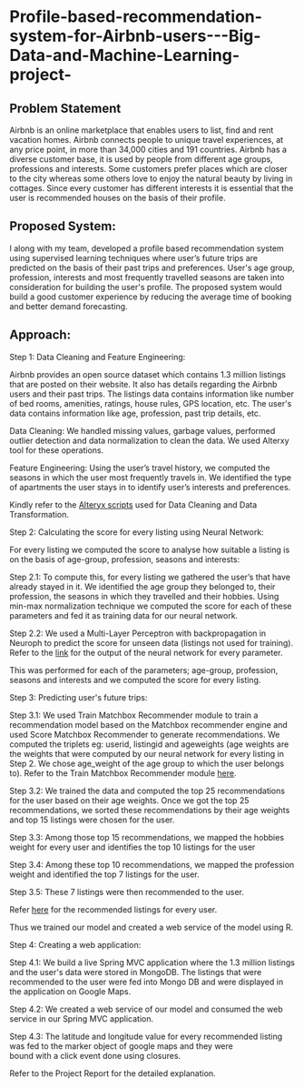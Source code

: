 # Profile-based-recommendation-system-for-Airbnb-users---Big-Data-and-Machine-Learning-project-

## Problem Statement
Airbnb is an online marketplace that enables users to list, find and rent vacation homes. Airbnb connects people to unique travel experiences, at any price point, in more than 34,000 cities and 191 countries. Airbnb has a diverse customer base, it is used by people from different age groups, professions and interests. Some customers prefer places which are closer to the city whereas some others love to enjoy the natural beauty by living in cottages. Since every customer has different interests it is essential that the user is recommended houses on the basis of their profile.

## Proposed System:
I along with my team, developed a profile based recommendation system using supervised learning techniques where user’s future trips are predicted on the basis of their past trips and preferences. User's age group, profession, interests and most frequently travelled seasons are taken into consideration for building the user's profile. The proposed system would build a good customer experience by reducing the average time of booking and better demand forecasting. 

## Approach:
 
Step 1: Data Cleaning and Feature Engineering:

Airbnb provides an open source dataset which contains 1.3 million listings that are posted on their website. It also has details regarding the Airbnb users and their past trips. The listings data contains information like number of bed rooms, amenities, ratings, house rules, GPS location, etc. The user's data contains information like age, profession, past trip details, etc. 

Data Cleaning: We handled missing values, garbage values, performed outlier detection and data normalization to clean the data. We used Alterxy tool for these operations.

Feature Engineering: Using the user’s travel history, we computed the seasons in which the user most frequently travels in. We identified the type of apartments the user stays in to identify user’s interests and preferences.

Kindly refer to the [Alteryx scripts](https://github.com/vasantivmahajan/Profile-based-recommendation-system-for-Airbnb-users---Big-Data-and-Machine-Learning-project-/tree/master/Alteryx%20scripts) used for Data Cleaning and Data Transformation.

Step 2: Calculating the score for every listing using Neural Network:

For every listing we computed the score to analyse how suitable a listing is on the basis of age-group, profession, seasons and interests:

  Step 2.1: To compute this, for every listing we gathered the user’s that have already stayed in it. We identified the age group they       belonged to, their profession, the seasons in which they travelled and their hobbies. Using min-max normalization technique we           computed the score for each of these parameters and fed it as training data for our neural network. 
  
  Step 2.2: We used a Multi-Layer Perceptron with backpropagation in Neuroph to predict the score for unseen data (listings not used for   training). Refer to the [link](https://github.com/vasantivmahajan/Profile-based-recommendation-system-for-Airbnb-users---Big-Data-and-Machine-Learning-project-/tree/master/Output%20files/All%20listings) for the output of the neural network for every parameter. 
  
This was performed for each of the parameters; age-group, profession, seasons and interests and we computed the score for every listing.

Step 3: Predicting user's future trips:
    
  Step 3.1: We used Train Matchbox Recommender module to train a recommendation model based on the Matchbox recommender engine and used   Score Matchbox Recommender to generate recommendations. We computed the triplets eg: userid, listingid and ageweights (age weights are   the weights that were computed by our neural network for every listing in Step 2. We chose age_weight of the age group to which the     user belongs to). Refer to the Train Matchbox Recommender module [here](https://msdn.microsoft.com/en-us/library/azure/dn905987.aspx). 
  
  Step 3.2: We trained the data and computed the top 25 recommendations for the user based on their age weights. Once we got the top 25   recommendations, we sorted these recommendations by their age weights and top 15 listings were chosen for the user.
  
  Step 3.3: Among those top 15 recommendations, we mapped the hobbies weight for every user and identifies the top 10 listings for the     user
  
  Step 3.4: Among these top 10 recommendations, we mapped the profession weight and identified the top 7 listings for the user. 
  
  Step 3.5: These 7 listings were then recommended to the user.
  
  Refer [here](https://github.com/vasantivmahajan/Profile-based-recommendation-system-for-Airbnb-users---Big-Data-and-Machine-Learning-project-/tree/master/Output%20files/Neural%20network) for the recommended listings for every user.
  
Thus we trained our model and created a web service of the model using R. 

Step 4: Creating a web application:

  Step 4.1: We build a live Spring MVC application where the 1.3 million listings and the user's data were stored in MongoDB. The           listings that were recommended to the user were fed into Mongo DB and were displayed in the application on Google Maps.

  Step 4.2: We created a web service of our model and consumed the web service in our Spring MVC application.
  
  Step 4.3: The latitude and longitude value for every recommended listing was fed to the marker object of google maps and they were    
  bound with a click event done using closures.

Refer to the Project Report for the detailed explanation.

  
  

